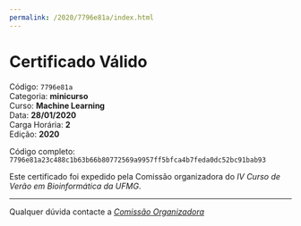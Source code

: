 ```yaml
---
permalink: /2020/7796e81a/index.html
---
```


# Certificado Válido

Código: `7796e81a`<br>
Categoria: **minicurso**<br>
Curso: **Machine Learning**<br>
Data: **28/01/2020**<br>
Carga Horária: **2**<br>
Edição: **2020**<br>


Código completo: `7796e81a23c488c1b63b66b80772569a9957ff5bfca4b7feda0dc52bc91bab93`


Este certificado foi expedido pela Comissão organizadora do *IV Curso de Verão em Bioinformática da UFMG*.

----

Qualquer dúvida contacte a [_Comissão Organizadora_](<mailto:cursobioinfoufmg@gmail.com$subject=[Certificados]>)

